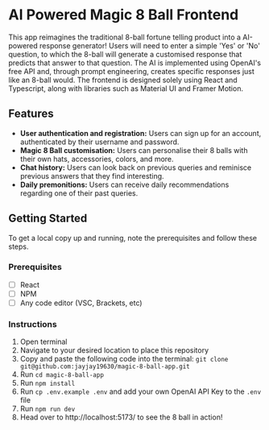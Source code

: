 # AI Powered Magic 8 Ball Frontend

This app reimagines the traditional 8-ball fortune telling product into a AI-powered response generator! Users will need to enter a simple 'Yes' or 'No' question, to which the 8-ball will generate a customised response that predicts that answer to that question. The AI is implemented using OpenAI's free API and, through prompt engineering, creates specific responses just like an 8-ball would. The frontend is designed solely using React and Typescript, along with libraries such as Material UI and Framer Motion.

## Features

- **User authentication and registration:** Users can sign up for an account, authenticated by their username and password.
- **Magic 8 Ball customisation:** Users can personalise their 8 balls with their own hats, accessories, colors, and more.
- **Chat history:** Users can look back on previous queries and reminisce previous answers that they find interesting.
- **Daily premonitions:** Users can receive daily recommendations regarding one of their past queries.

## Getting Started

To get a local copy up and running, note the prerequisites and follow these steps.

### Prerequisites

- [ ] React
- [ ] NPM
- [ ] Any code editor (VSC, Brackets, etc)

### Instructions

1. Open terminal
2. Navigate to your desired location to place this repository
3. Copy and paste the following code into the terminal: `git clone git@github.com:jayjay19630/magic-8-ball-app.git`
4. Run `cd magic-8-ball-app`
5. Run `npm install`
6. Run `cp .env.example .env` and add your own OpenAI API Key to the `.env` file
7. Run `npm run dev`
8. Head over to http://localhost:5173/ to see the 8 ball in action!
